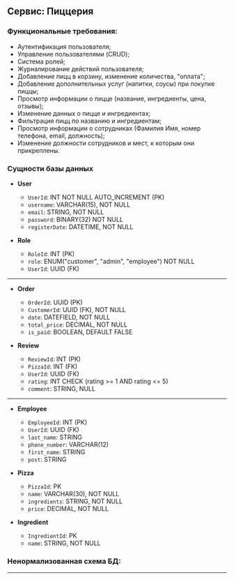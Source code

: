 ## Сервис: Пиццерия

### Функциональные требования:

- Аутентификация пользователя;
- Управление пользователями (CRUD);
- Система ролей;
- Журналирование действий пользователя;
- Добавление пицц в корзину, изменение количества, "оплата";
- Добавление дополнительных услуг (напитки, соусы) при покупке пиццы;
- Просмотр информации о пицце (название, ингредиенты, цена, отзывы);
- Изменение данных о пицце и ингредиентах;
- Фильтрация пицц по названию и ингредиентам;
- Просмотр информации о сотрудниках (Фамилия Имя, номер телефона, email, должность);
- Изменение должности сотрудников и мест, к которым они прикреплены.

### Сущности базы данных

- **User**
  - `UserId`: INT NOT NULL AUTO_INCREMENT (PK)
  - `username`: VARCHAR(15), NOT NULL
  - `email`: STRING, NOT NULL
  - `password`: BINARY(32) NOT NULL
  - `registerDate`: DATETIME, NOT NULL

- **Role**
  - `RoleId`: INT (PK)
  - `role`: ENUM("customer", "admin", "employee") NOT NULL
  - `UserId`: UUID (FK)

------

- **Order**
  - `OrderId`: UUID (PK)
  - `CustomerId`: UUID (FK), NOT NULL
  - `date`: DATEFIELD, NOT NULL
  - `total_price`: DECIMAL, NOT NULL
  - `is_paid`: BOOLEAN, DEFAULT FALSE

- **Review**
  - `ReviewId`: INT (PK)
  - `PizzaId`: INT (FK)
  - `UserId`: UUID (FK)
  - `rating`: INT CHECK (rating >= 1 AND rating <= 5)
  - `comment`: STRING, NULL

-----

- **Employee**
  - `EmployeeId`: INT (PK)
  - `UserId`: UUID (FK)
  - `last_name`: STRING
  - `phone_number`: VARCHAR(12)
  - `first_name`: STRING
  - `post`: STRING

- **Pizza**
  - `PizzaId`: PK
  - `name`: VARCHAR(30), NOT NULL
  - `ingredients`: STRING, NOT NULL
  - `price`: DECIMAL, NOT NULL

- **Ingredient**
  - `IngredientId`: PK
  - `name`: STRING, NOT NULL

### Ненормализованная схема БД: 

---
